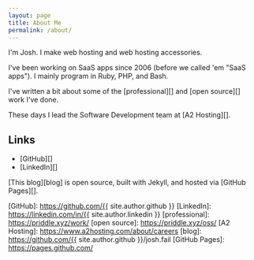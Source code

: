 ```yaml
---
layout: page
title: About Me
permalink: /about/
---
```


I'm Josh. I make web hosting and web hosting accessories.

I've been working on SaaS apps since 2006 (before we called 'em "SaaS apps").
I mainly program in Ruby, PHP, and Bash.

I've written a bit about some of the [professional][] and [open source][] work
I've done.

These days I lead the Software Development team at [A2 Hosting][].

## Links

- [GitHub][]
- [LinkedIn][]

[This blog][blog] is open source, built with Jekyll, and hosted via [GitHub
Pages][].

[GitHub]: https://github.com/{{ site.author.github }}
[LinkedIn]: https://linkedin.com/in/{{ site.author.linkedin }}
[professional]: https://priddle.xyz/work/
[open source]: https://priddle.xyz/oss/
[A2 Hosting]: https://www.a2hosting.com/about/careers
[blog]: https://github.com/{{ site.author.github }}/josh.fail
[GitHub Pages]: https://pages.github.com/
